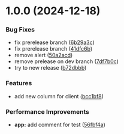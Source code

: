 # 1.0.0 (2024-12-18)


### Bug Fixes

* fix prerelease branch ([6b29a3c](https://github.com/ItAntoninR/semantic-gitmoji-release-test/commit/6b29a3c5b95fc636976d6d8465bd0e1a4a34bea0))
* fix prerelease branch ([41dfc6b](https://github.com/ItAntoninR/semantic-gitmoji-release-test/commit/41dfc6b12ea0a6dff7f471961a29db2273da61c4))
* remove alert ([50a2acd](https://github.com/ItAntoninR/semantic-gitmoji-release-test/commit/50a2acde93084116814966fe2aa4c9456dc51b78))
* remove prelease on dev branch ([7df7b0c](https://github.com/ItAntoninR/semantic-gitmoji-release-test/commit/7df7b0c5ce060fd7d829c8d2e5d849071f67855c))
* try to new release ([b72dbbb](https://github.com/ItAntoninR/semantic-gitmoji-release-test/commit/b72dbbb89bdb83f7e2991e31b438dd95dfe9bbb4))


### Features

* add new column for client ([bcc1bf8](https://github.com/ItAntoninR/semantic-gitmoji-release-test/commit/bcc1bf8b1fb0b288cbc6d529f443a3af57ef50f5))


### Performance Improvements

* **app:** add comment for test ([56fbf4a](https://github.com/ItAntoninR/semantic-gitmoji-release-test/commit/56fbf4a328d0f9a702419d6ba485195fa778e57c))
